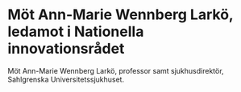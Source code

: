 # Möt Ann-Marie Wennberg Larkö, ledamot i Nationella innovationsrådet

Möt Ann\-Marie Wennberg Larkö, professor samt sjukhusdirektör, Sahlgrenska Universitetssjukhuset.
